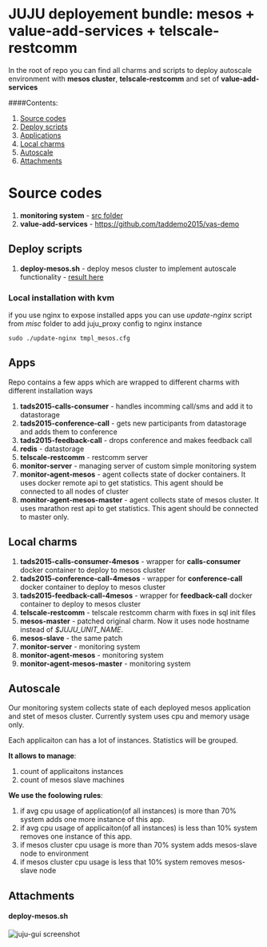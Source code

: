 # JUJU deployement bundle: mesos + value-add-services + telscale-restcomm

In the root of repo you can find all charms and scripts to deploy autoscale environment with **mesos cluster**, **telscale-restcomm** and set of **value-add-services**

####Contents:

1. [Source codes](#source-codes)
2. [Deploy scripts]()
3. [Applications](#apps)
4. [Local charms](#local-charms)
5. [Autoscale](#autoscale)
6. [Attachments](#attachments)

# Source codes

1. **monitoring system** - [src folder](https://github.com/taddemo2015/vas-charms-dev/tree/master/src)
2. **value-add-services** - https://github.com/taddemo2015/vas-demo 

## Deploy scripts

1. **deploy-mesos.sh** - deploy mesos cluster to implement autoscale functionality - [result here](#deploy-mesossh)

### Local installation with kvm

if you use nginx to expose installed apps you can use *update-nginx* script from *misc* folder to add juju_proxy config to nginx instance

```shell
sudo ./update-nginx tmpl_mesos.cfg
```

## Apps
Repo contains a few apps which are wrapped to different charms with different installation ways

1. **tads2015-calls-consumer** - handles incomming call/sms and add it to datastorage
2. **tads2015-conference-call** - gets new participants from datastorage and adds them to conference
3. **tads2015-feedback-call** - drops conference and makes feedback call
4. **redis** - datastorage 
5. **telscale-restcomm** - restcomm server
6. **monitor-server** - managing server of custom simple monitoring system
7. **monitor-agent-mesos** - agent collects state of docker containers. It uses docker remote api to get statistics. This agent should be connected to all nodes of cluster
8. **monitor-agent-mesos-master** - agent collects state of mesos cluster. It uses marathon rest api to get statistics. This agent should be connected to master only.

## Local charms

1. **tads2015-calls-consumer-4mesos** - wrapper for **calls-consumer** docker container to deploy to mesos cluster
2. **tads2015-conference-call-4mesos** - wrapper for **conference-call** docker container to deploy to mesos cluster
3. **tads2015-feedback-call-4mesos** - wrapper for **feedback-call** docker container to deploy to mesos cluster
4. **telscale-restcomm** - telscale restcomm charm with fixes in sql init files
5. **mesos-master** - patched original charm. Now it uses node hostname instead of *$JUJU_UNIT_NAME*.
6. **mesos-slave** - the same patch
7. **monitor-server** - monitoring system
8. **monitor-agent-mesos** - monitoring system
9. **monitor-agent-mesos-master** - monitoring system

## Autoscale

Our monitoring system collects state of each deployed mesos application and stet of mesos cluster.
Currently system uses cpu and memory usage only. 

Each applicaiton can has a lot of instances. Statistics will be grouped. 

**It allows to manage**:

1. count of applicaitons instances 
2. count of mesos slave machines 

**We use the foolowing rules**:

1. if avg cpu usage of application(of all instances) is more than 70% system adds one more instance of this app.
2. if avg cpu usage of applicaiton(of all instances) is less than 10% system removes one instance of this app.
3. if mesos cluster cpu usage is more than 70% system adds mesos-slave node to environment
4. if mesos cluster cpu usage is less that 10% system removes mesos-slave node

## Attachments 

#### deploy-mesos.sh

![juju-gui screenshot](https://dl.dropboxusercontent.com/u/8604560/mesos.png)

